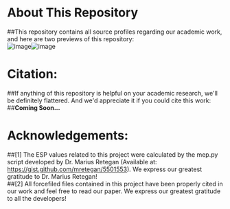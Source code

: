 # About This Repository
##This repository contains all source profiles regarding our academic work, and here are two previews of this repository:<br>
![image](./figures/1.png)![image](./figures/2.png)

# Citation:
##If anything of this repository is helpful on your academic research, we'll be definitely flattered. And we'd appreciate it if you could cite this work:<br>
##**Coming Soon...**

# Acknowledgements:
##[1] The ESP values related to this project were calculated by the mep.py script developed by Dr. Marius Retegan (Available at: https://gist.github.com/mretegan/5501553). We express our greatest gratitude to Dr. Marius Retegan!</font><br>
##[2] All forcefiled files contained in this project have been properly cited in our work and feel free to read our paper. We express our greatest gratitude to all the developers!
